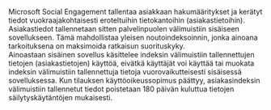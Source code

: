 Microsoft Social Engagement tallentaa asiakkaan hakumääritykset ja kerätyt tiedot vuokraajakohtaisesti eroteltuihin tietokantoihin (asiakastietoihin). Asiakastiedot tallennetaan sitten palvelinpuolen välimuistiin sisäiseen sovellukseen. Tämä mahdollistaa yleisen noutoindeksoinnin, jonka ainoana tarkoituksena on maksimoida ratkaisun suorituskyky.   
 Ainoastaan sisäinen sovellus käsittelee indeksin välimuistiin tallennettujen tietojen (asiakastietojen) käyttöä, eivätkä käyttäjät voi käyttää tai muokata indeksin välimuistiin tallennettuja tietoja vuorovaikutteisesti sisäisessä sovelluksessa. Kun tilauksen käyttöoikeussopimus päättyy, asiakasindeksin välimuistiin tallennetut tiedot poistetaan 180 päivän kuluttua tietojen säilytyskäytäntöjen mukaisesti.